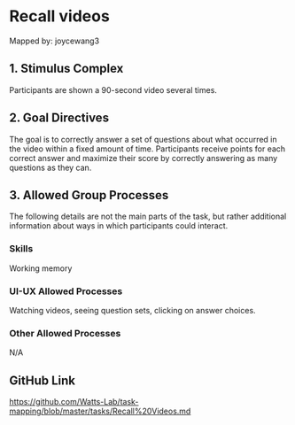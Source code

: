 # Recall videos

Mapped by: joycewang3 

## 1. Stimulus Complex 
Participants are shown a 90-second video several times.

## 2. Goal Directives 
The goal is to correctly answer a set of questions about what occurred in the video within a fixed amount of time. Participants receive points for each correct answer and maximize their score by correctly answering as many questions as they can.

## 3. Allowed Group Processes 
The following details are not the main parts of the task, but rather additional information about ways in which participants could interact.

### Skills 
Working memory

### UI-UX Allowed Processes
Watching videos, seeing question sets, clicking on answer choices.

### Other Allowed Processes
N/A

## GitHub Link 
https://github.com/Watts-Lab/task-mapping/blob/master/tasks/Recall%20Videos.md
